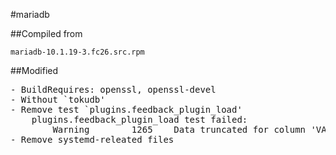 #mariadb

##Compiled from
<pre><code>mariadb-10.1.19-3.fc26.src.rpm</code></pre>

##Modified

<pre>
- BuildRequires: openssl, openssl-devel
- Without `tokudb'
- Remove test `plugins.feedback_plugin_load'
	plugins.feedback_plugin_load test failed:
		Warning        1265    Data truncated for column 'VARIABLE_VALUE' at row 498
- Remove systemd-releated files
</pre>
